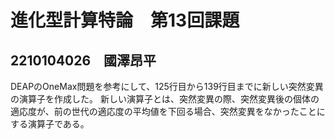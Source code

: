 # 進化型計算特論　第13回課題
## 2210104026　國澤昂平

DEAPのOneMax問題を参考にして、125行目から139行目までに新しい突然変異の演算子を作成した。
新しい演算子とは、突然変異の際、突然変異後の個体の適応度が、前の世代の適応度の平均値を下回る場合、突然変異をなかったことにする演算子である。
